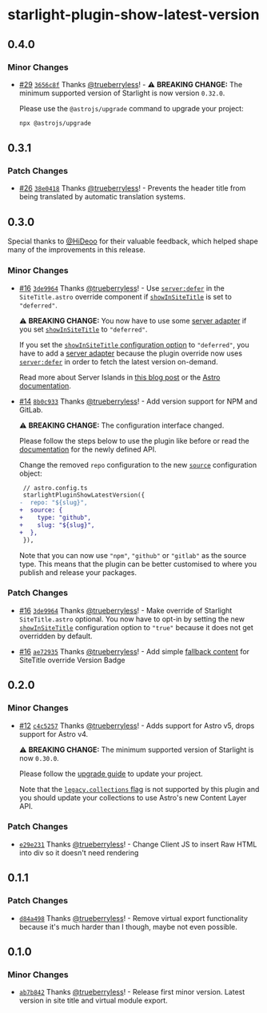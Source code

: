 # starlight-plugin-show-latest-version

## 0.4.0

### Minor Changes

- [#29](https://github.com/trueberryless-org/starlight-plugin-show-latest-version/pull/29) [`3656c8f`](https://github.com/trueberryless-org/starlight-plugin-show-latest-version/commit/3656c8f9b35ca3cf4cade1791098301020bc117c) Thanks [@trueberryless](https://github.com/trueberryless)! - ⚠️ **BREAKING CHANGE:** The minimum supported version of Starlight is now version `0.32.0`.

  Please use the `@astrojs/upgrade` command to upgrade your project:

  ```sh
  npx @astrojs/upgrade
  ```

## 0.3.1

### Patch Changes

- [#26](https://github.com/trueberryless-org/starlight-plugin-show-latest-version/pull/26) [`38e0418`](https://github.com/trueberryless-org/starlight-plugin-show-latest-version/commit/38e04186f90a4e575dde53339e290098574a2db4) Thanks [@trueberryless](https://github.com/trueberryless)! - Prevents the header title from being translated by automatic translation systems.

## 0.3.0

Special thanks to [@HiDeoo](https://github.com/HiDeoo) for their valuable feedback, which helped shape many of the improvements in this release.

### Minor Changes

- [#16](https://github.com/trueberryless-org/starlight-plugin-show-latest-version/pull/16) [`3de9964`](https://github.com/trueberryless-org/starlight-plugin-show-latest-version/commit/3de9964f4860928c42754c94e8be1c246b1cc674) Thanks [@trueberryless](https://github.com/trueberryless)! - Use [`server:defer`](https://docs.astro.build/en/reference/directives-reference/#serverdefer) in the `SiteTitle.astro` override component if [`showInSiteTitle`](https://starlight-plugin-show-latest-version.trueberryless.org/configuration/#showinsitetitle) is set to `"deferred"`.

  ⚠️ **BREAKING CHANGE:** You now have to use some [server adapter](https://docs.astro.build/en/guides/on-demand-rendering/#server-adapters) if you set [`showInSiteTitle`](https://starlight-plugin-show-latest-version.trueberryless.org/configuration/#showinsitetitle) to `"deferred"`.

  If you set the [`showInSiteTitle` configuration option](https://starlight-plugin-show-latest-version.trueberryless.org/configuration/#showinsitetitle) to `"deferred"`, you have to add a [server adapter](https://docs.astro.build/en/guides/on-demand-rendering/#server-adapters) because the plugin override now uses [`server:defer`](https://docs.astro.build/en/reference/directives-reference/#serverdefer) in order to fetch the latest version on-demand.

  Read more about Server Islands in [this blog post](https://astro.build/blog/future-of-astro-server-islands/) or the [Astro documentation](https://docs.astro.build/en/guides/server-islands/).

- [#14](https://github.com/trueberryless-org/starlight-plugin-show-latest-version/pull/14) [`8b0c933`](https://github.com/trueberryless-org/starlight-plugin-show-latest-version/commit/8b0c933c19b1fc1ed035e85a45168c0ec1b4f3a7) Thanks [@trueberryless](https://github.com/trueberryless)! - Add version support for NPM and GitLab.

  ⚠️ **BREAKING CHANGE:** The configuration interface changed.

  Please follow the steps below to use the plugin like before or read the [documentation](https://starlight-plugin-show-latest-version.trueberryless.org/configuration/#source) for the newly defined API.

  Change the removed `repo` configuration to the new [`source`](https://starlight-plugin-show-latest-version.trueberryless.org/configuration/#source) configuration object:

  ```diff
   // astro.config.ts
   starlightPluginShowLatestVersion({
  -  repo: "${slug}",
  +  source: {
  +    type: "github",
  +    slug: "${slug}",
  +  },
   }),
  ```

  Note that you can now use `"npm"`, `"github"` or `"gitlab"` as the source type. This means that the plugin can be better customised to where you publish and release your packages.

### Patch Changes

- [#16](https://github.com/trueberryless-org/starlight-plugin-show-latest-version/pull/16) [`3de9964`](https://github.com/trueberryless-org/starlight-plugin-show-latest-version/commit/3de9964f4860928c42754c94e8be1c246b1cc674) Thanks [@trueberryless](https://github.com/trueberryless)! - Make override of Starlight `SiteTitle.astro` optional. You now have to opt-in by setting the new [`showInSiteTitle`](https://starlight-plugin-show-latest-version.trueberryless.org/configuration/#showinsitetitle) configuration option to `"true"` because it does not get overridden by default.

- [#16](https://github.com/trueberryless-org/starlight-plugin-show-latest-version/pull/16) [`ae72935`](https://github.com/trueberryless-org/starlight-plugin-show-latest-version/commit/ae72935cbdca23c5e7d880d4f0c82c57c328e874) Thanks [@trueberryless](https://github.com/trueberryless)! - Add simple [fallback content](https://docs.astro.build/en/guides/server-islands/#server-island-fallback-content) for SiteTitle override Version Badge

## 0.2.0

### Minor Changes

- [#12](https://github.com/trueberryless-org/starlight-plugin-show-latest-version/pull/12) [`c4c5257`](https://github.com/trueberryless-org/starlight-plugin-show-latest-version/commit/c4c525794ba68fe9f33d16194c6802632f5cba77) Thanks [@trueberryless](https://github.com/trueberryless)! - Adds support for Astro v5, drops support for Astro v4.

  ⚠️ **BREAKING CHANGE:** The minimum supported version of Starlight is now `0.30.0`.

  Please follow the [upgrade guide](https://github.com/withastro/starlight/releases/tag/%40astrojs/starlight%400.30.0) to update your project.

  Note that the [`legacy.collections` flag](https://docs.astro.build/en/reference/legacy-flags/#collections) is not supported by this plugin and you should update your collections to use Astro's new Content Layer API.

### Patch Changes

- [`e29e231`](https://github.com/trueberryless-org/starlight-plugin-show-latest-version/commit/e29e2318eb36400ee5752017487518f07d091e31) Thanks [@trueberryless](https://github.com/trueberryless)! - Change Client JS to insert Raw HTML into div so it doesn't need rendering

## 0.1.1

### Patch Changes

- [`d84a498`](https://github.com/trueberryless-org/starlight-plugin-show-latest-version/commit/d84a4981b81d3c4402834028e0f96f23be4c5a4e) Thanks [@trueberryless](https://github.com/trueberryless)! - Remove virtual export functionality because it's much harder than I though, maybe not even possible.

## 0.1.0

### Minor Changes

- [`ab7b842`](https://github.com/trueberryless-org/starlight-plugin-show-latest-version/commit/ab7b842691b74692c513ecd5e4557112a7eccca6) Thanks [@trueberryless](https://github.com/trueberryless)! - Release first minor version. Latest version in site title and virtual module export.
